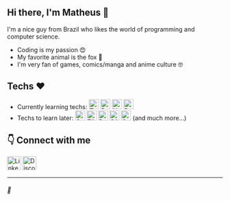 ## Hi there, I'm Matheus :wave:
I'm a nice guy from Brazil who likes the world of programming and computer science.

- Coding is my passion :heart_eyes:
- My favorite animal is the fox :fox_face:
- I'm very fan of games, comics/manga and anime culture :nerd_face:

## Techs :heart: 
- Currently learning techs: 
<img alt="TypeScript" width="23px" src="https://i.imgur.com/nVnAxhZ.png" /> <img alt="ReactJS" width="23px" src="https://i.imgur.com/CguMuf6.png" /> <img alt="NodeJS" width="23px" src="https://i.imgur.com/OsUfbzy.png" /> <img alt="DataBase" width="23px" src="https://i.imgur.com/WOcbE3G.png" />
- Techs to learn later: 
<img alt="Go" width="23px" src="https://i.imgur.com/m682RnJ.png" /> <img alt="Elixir" width="23px" src="https://i.imgur.com/glQQf96.png" /> <img alt="Docker" width="23px" src="https://i.imgur.com/GOcVQWo.png" /> <img alt="SASS" width="23px" src="https://i.imgur.com/XEFWBsI.png" /> <img alt="Godot" width="23px" src="https://i.imgur.com/CTK4Lxc.png" /> (and much more...)

## :point_down: Connect with me
<a href="https://www.linkedin.com/in/matheus2x"><img alt="Linkedin" width="32px" src="https://cdn.jsdelivr.net/npm/simple-icons@v3/icons/linkedin.svg" target="_blank"/></a> <a href="https://www.instagram.com/foxperks/"><img  alt="Discord" width="32px" src="https://i.imgur.com/b4nr0cq.png" /></a>

---

###### :fox_face:
